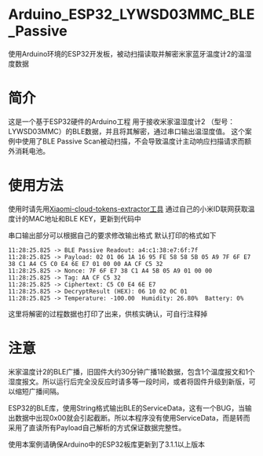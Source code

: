 # Arduino_ESP32_LYWSD03MMC_BLE_Passive
使用Arduino环境的ESP32开发板，被动扫描读取并解密米家蓝牙温度计2的温湿度数据
# 简介
这是一个基于ESP32硬件的Arduino工程
用于接收米家温湿度计2 （型号：LYWSD03MMC）的BLE数据，并且将其解密，通过串口输出温湿度值。
这个案例中使用了BLE Passive Scan被动扫描，不会导致温度计主动响应扫描请求而额外消耗电池。

# 使用方法
使用时请先用[Xiaomi-cloud-tokens-extractor工具](https://github.com/PiotrMachowski/Xiaomi-cloud-tokens-extractor) 通过自己的小米ID联网获取温度计的MAC地址和BLE KEY，更新到代码中

串口输出部分可以根据自己的要求修改输出格式
默认打印的格式如下
```
11:28:25.825 -> BLE Passive Readout: a4:c1:38:e7:6f:7f
11:28:25.825 -> Payload: 02 01 06 1A 16 95 FE 58 58 5B 05 A9 7F 6F E7 38 C1 A4 C5 C0 E4 6E E7 01 00 00 AA CF C5 32 
11:28:25.825 -> Nonce: 7F 6F E7 38 C1 A4 5B 05 A9 01 00 00 
11:28:25.825 -> Tag: AA CF C5 32 
11:28:25.825 -> Ciphertext: C5 C0 E4 6E E7 
11:28:25.825 -> DecryptResult (HEX): 06 10 02 0C 01 
11:28:25.825 -> Temperature: -100.00  Humidity: 26.80%  Battery: 0%
```
这里将解密的过程数据也打印了出来，供核实确认，可自行注释掉

# 注意
米家温度计2的BLE广播，旧固件大约30分钟广播1轮数据，包含1个温度报文和1个湿度报文。所以运行后完全没反应时请多等一段时间，或者将固件升级到新版，可以缩短广播间隔。

ESP32的BLE库，使用String格式输出BLE的ServiceData，这有一个BUG，当输出数据中出现0x00就会引起截断。所以本程序没有使用ServiceData，而是转而采用了直读所有Payload自己解析的方式保证数据完整性。

使用本案例请确保Arduino中的ESP32板库更新到了3.1.1以上版本
